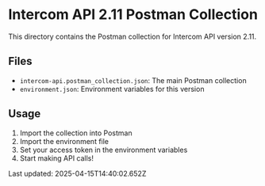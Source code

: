 # Intercom API 2.11 Postman Collection

This directory contains the Postman collection for Intercom API version 2.11.

## Files
- `intercom-api.postman_collection.json`: The main Postman collection
- `environment.json`: Environment variables for this version

## Usage
1. Import the collection into Postman
2. Import the environment file
3. Set your access token in the environment variables
4. Start making API calls!

Last updated: 2025-04-15T14:40:02.652Z

